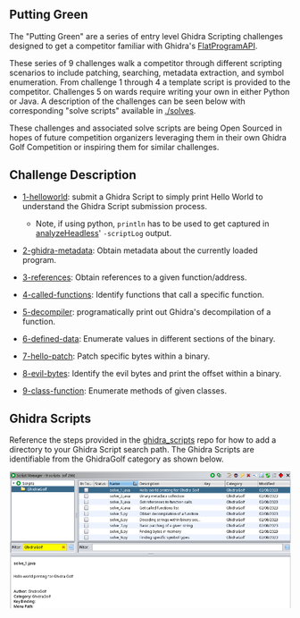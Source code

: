 ## Putting Green
The "Putting Green" are a series of entry level Ghidra Scripting challenges designed to get a competitor familiar with Ghidra's [FlatProgramAPI](https://ghidra.re/ghidra_docs/api/ghidra/program/flatapi/FlatProgramAPI.html).

These series of 9 challenges walk a competitor through different scripting scenarios to include patching, searching, metadata extraction, and symbol enumeration. From challenge 1 through 4 a template script is provided to the competitor. Challenges 5 on wards require writing your own in either Python or Java. A description of the challenges can be seen below with corresponding "solve scripts" available in [./solves](./solves).

These challenges and associated solve scripts are being Open Sourced in hopes of future competition organizers leveraging them in their own Ghidra Golf Competition or inspiring them for similar challenges.

## Challenge Description

* [1-helloworld](./challenges/1-helloworld): submit a Ghidra Script to simply print Hello World to understand the Ghidra Script submission process.
  * Note, if using python, ```println``` has to be used to get captured in [analyzeHeadless](https://github.com/NationalSecurityAgency/ghidra/blob/master/Ghidra/RuntimeScripts/Linux/support/analyzeHeadless)' ```-scriptLog``` output.
  
* [2-ghidra-metadata](./challenges/2-ghidra-metadata): Obtain metadata about the currently loaded program.

* [3-references](./challenges/3-references): Obtain references to a given function/address.

* [4-called-functions](./challenges/4-called-functions): Identify functions that call a specific function.

* [5-decompiler](./challenges/5-decompiler): programatically print out Ghidra's decompilation of a function.

* [6-defined-data](./challenges/6-defined-data): Enumerate values in different sections of the binary.

* [7-hello-patch](./challenges/7-hello-patch): Patch specific bytes within a binary.

* [8-evil-bytes](./challenges/8-evil-bytes): Identify the evil bytes and print the offset within a binary.

* [9-class-function](./challenges/9-class-functions): Enumerate methods of given classes.


## Ghidra Scripts
Reference the steps provided in the [ghidra_scripts](https://github.com/ghidragolf/ghidra_scripts) repo for how to add a directory to your Ghidra Script search path. The Ghidra Scripts are identifiable from the GhidraGolf category as shown below.

![./.imgs/gg_scripts.png](./.imgs/gg_scripts.png)

